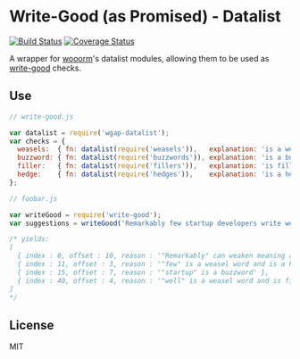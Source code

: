 # Write-Good (as Promised) - Datalist

[![Build Status](https://travis-ci.org/noahlange/wgap-datalist.svg?branch=master)](https://travis-ci.org/noahlange/wgap-datalist)
[![Coverage Status](https://coveralls.io/repos/noahlange/wgap-datalist/badge.svg?branch=master&service=github)](https://coveralls.io/github/noahlange/wgap-datalist?branch=master)

A wrapper for [wooorm](https://github.com/wooorm)'s datalist modules, allowing
them to be used as [write-good](https://github.com/btford/write-good) checks.

## Use
```javascript
// write-good.js

var datalist = require('wgap-datalist');
var checks = {
  weasels:  { fn: datalist(require('weasels')),   explanation: 'is a weasel word' },
  buzzword: { fn: datalist(require('buzzwords')), explanation: 'is a buzzword' },
  filler:   { fn: datalist(require('fillers')),   explanation: 'is filler' },
  hedge:    { fn: datalist(require('hedges')),    explanation: 'is a hedge word' }
};
```

```javascript
// foobar.js

var writeGood = require('write-good');
var suggestions = writeGood('Remarkably few startup developers write well.');

/* yields:
[
  { index : 0, offset : 10, reason : '"Remarkably" can weaken meaning and is a weasel word' },
  { index : 11, offset : 3, reason : '"few" is a weasel word and is a hedge word' }, 
  { index : 15, offset : 7, reason : '"startup" is a buzzword' }, 
  { index : 40, offset : 4, reason : '"well" is a weasel word and is filler' }
] 
*/
```

## License
MIT
